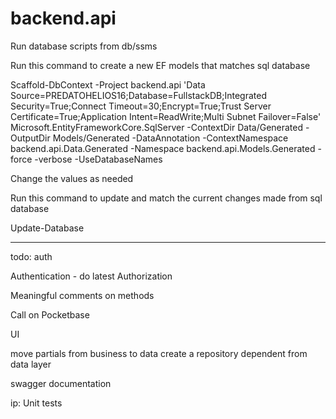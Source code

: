 # backend.api

Run database scripts from db/ssms

Run this command to create a new EF models that matches sql database

Scaffold-DbContext -Project backend.api 'Data Source=PREDATOHELIOS16;Database=FullstackDB;Integrated Security=True;Connect Timeout=30;Encrypt=True;Trust Server Certificate=True;Application Intent=ReadWrite;Multi Subnet Failover=False' Microsoft.EntityFrameworkCore.SqlServer -ContextDir Data/Generated -OutputDir Models/Generated -DataAnnotation -ContextNamespace backend.api.Data.Generated -Namespace backend.api.Models.Generated -force -verbose -UseDatabaseNames

Change the values as needed

Run this command to update and match the current changes made from sql database

Update-Database

___________________________________________________________________________________________________


todo:
auth

Authentication - do latest
Authorization

Meaningful comments on methods 

Call on Pocketbase

UI

move partials from business to data
create a repository dependent from data layer

swagger documentation

ip:
Unit tests 